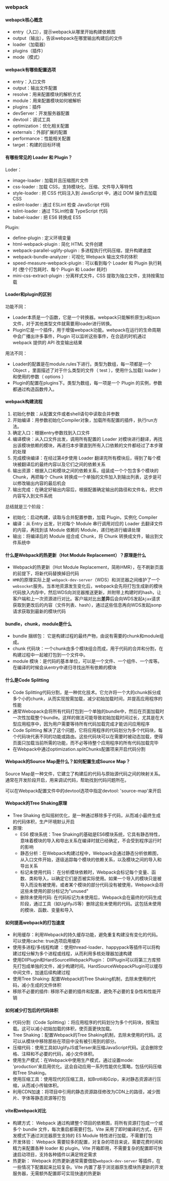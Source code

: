 ### webpack
#### webapck核心概念
- entry（入口），提示webpack从哪里开始构建依赖图
- output（输出），告诉webpack在哪里输出构建后的文件
- loader（加载器）
- plugins（插件）
- mode（模式）
#### webpack有哪些配置选项
- entry：入口文件
- output：输出文件配置
- resolve：用来配置模块的解析方式
- module：用来配置模块如何被解析
- plugins：插件
- devServer：开发服务器配置
- devtool：调试工具
- optimization：优化相关配置
- externals：外部扩展的配置
- performance：性能相关配置
- target：构建的目标环境

#### 有哪些常见的 Loader 和 Plugin？
Loder：
- image-loader : 加载并且压缩图片文件
- css-loader : 加载 CSS，支持模块化、压缩、文件导入等特性
- style-loader : 把 CSS 代码注入到 JavaScript 中，通过 DOM 操作去加载 CSS
- eslint-loader : 通过 ESLint 检查 JavaScript 代码
- tslint-loader : 通过 TSLint检查 TypeScript 代码
- babel-loader : 把 ES6 转换成 ES5

Plugin:
- define-plugin : 定义环境变量
- html-webpack-plugin : 简化 HTML 文件创建
- webpack-parallel-uglify-plugin : 多进程执行代码压缩，提升构建速度
- webpack-bundle-analyzer : 可视化 Webpack 输出文件的体积
- speed-measure-webpack-plugin : 可以看到每个 Loader 和 Plugin 执行耗时 (整个打包耗时、每个 Plugin 和 Loader 耗时)
- mini-css-extract-plugin : 分离样式文件，CSS 提取为独立文件，支持按需加载

#### Loader和plugin的区别
功能不同：
- Loader本质是一个函数，它是一个转换器。webpack只能解析原生js和json文件，对于其他类型文件就需要用loader进行转换。
- Plugin它是一个插件，用于增强webpack功能。webpack在运行的生命周期中会广播出许多事件，Plugin 可以监听这些事件，在合适的时机通过 webpack 提供的 API 改变输出结果

用法不同：
- Loader的配置是在module.rules下进行。类型为数组，每⼀项都是⼀个 Object ，⾥⾯描述了对于什么类型的⽂件（ test ），使⽤什么加载( loader )和使⽤的参数（ options ）
- Plugin的配置在plugins下。类型为数组，每一项是一个 Plugin 的实例，参数都通过构造函数传入。

#### webpack构建流程
1. 初始化参数：从配置文件或者shell语句中读取合并参数
2. 开始编译：用参数初始化Compiler对象，加载所有配置的插件，执行run方法。
3. 确定入口：根据entry参数找到入口文件
4. 编译模块：从⼊⼝⽂件出发，调⽤所有配置的 Loader 对模块进⾏翻译，再找出该模块依赖的模块，再递归本步骤直到所有⼊⼝依赖的⽂件都经过了本步骤的处理
5. 完成模块编译：在经过第4步使⽤ Loader 翻译完所有模块后，得到了每个模块被翻译后的最终内容以及它们之间的依赖关系
6. 输出资源：根据⼊⼝和模块之间的依赖关系，组装成⼀个个包含多个模块的 Chunk，再把每个 Chunk 转换成⼀个单独的⽂件加⼊到输出列表，这步是可以修改输出内容的最后机会
7. 输出完成：在确定好输出内容后，根据配置确定输出的路径和⽂件名，把⽂件内容写⼊到⽂件系统

总结就是三个阶段：
- 初始化：启动构建，读取与合并配置参数，加载 Plugin，实例化 Compiler
- 编译：从 Entry 出发，针对每个 Module 串行调用对应的 Loader 去翻译文件的内容，再找到该 Module 依赖的 Module，递归地进行编译处理
- 输出：将编译后的 Module 组合成 Chunk，将 Chunk 转换成文件，输出到文件系统中

#### 什么是Webpack的热更新（Hot Module Replacement）？原理是什么
- Webpack的热更新（Hot Module Replacement，简称HMR），在不刷新页面的前提下，将新代码替换掉旧代码
- `HMR`的原理实际上是 `webpack-dev-server`（WDS）和浏览器之间维护了一个`websocket`服务。当本地资源发生变化后，webpack会先将打包生成新的模块代码放入内存中，然后WDS向浏览器推送更新，并附带上构建时的hash，让客户端和上一次资源进行对比。客户端对比出**差异**后会向WDS发起`Ajax`请求获取到更改后的内容（文件列表、hash），通过这些信息再向WDS发起jsonp请求获取到最新的模块代码

#### bundle，chunk，module是什么
- bundle 捆绑包： 它是构建过程的最终产物，由说有需要的chunk和module组成。
- chunk 代码块：一个chunk由多个模块组合而成，用于代码的合并和分割，在构建过程中一起被打包到一个文件中。
- module 模块：是代码的基本单位，可以是一个文件、一个组件、一个库等。在编译的时候会从entry中递归寻找出所有依赖的模块

#### 什么是Code Splitting
- Code Splitting代码分割，是一种优化技术。它允许将一个大的chunk拆分成多个小的chunk，从而实现按需加载，减少初始加载时间，并提高应用程序的性能
- 通常Webopack会将所有代码打包到一个单独的bundle中，然后在页面加载时一次性加载整个bundle。这样的做法可能导致初始加载时间过长，尤其是在大型应用程序中，因为用户需要等待所有代码加载完成才能访问应用程序
- Code Splitting 解决了这个问题，它将应用程序的代码划分为多个代码块，每个代码块代表不同的功能或路由。这些代码块可以在需要时被动态加载，使得页面只加载当前所需的功能，而不必等待整个应用程序的所有代码加载完毕
- 在Webpack中通过optimization.splitChunks配置项来开启代码分割

#### Webpack的Source Map是什么？如何配置生成Source Map？
Source Map是一种文件，它建立了构建后的代码与原始源代码之间的映射关系。通常在开发阶段开启，用来调试代码，帮助找到代码问题所在。

可以在Webpack配置文件中的devtool选项中指定devtool: 'source-map'来开启

#### Webpack的Tree Shaking原理
- Tree Shaking 也叫摇树优化，是一种通过移除多于代码，从而减小最终生成的代码体积，生产环境默认开启
- 原理:
    - ES6 模块系统：Tree Shaking的基础是ES6模块系统，它具有静态特性，意味着模块的导入和导出关系在编译时就已经确定，不会受到程序运行时的影响
    - 静态分析：在Webpack构建过程中，Webpack会通过静态分析依赖图，从入口文件开始，逐级追踪每个模块的依赖关系，以及模块之间的导入和导出关系
    - 标记未使用代码： 在分析模块依赖时，Webpack会标记每个变量、函数、类和导入，以确定它们是否被实际使用。如果一个导入的模块只是被导入而没有被使用，或者某个模块的部分代码没有被使用，Webpack会将这些未使用的部分标记为"unused"
    - 删除未使用代码: 在代码标记为未使用后，Webpack会在最终的代码生成阶段，通过工具（如UglifyJS等）删除这些未使用的代码。这包括未使用的模块、函数、变量和导入

#### 如何提高webpack的打包速度
- 利用缓存：利用Webpack的持久缓存功能，避免重复构建没有变化的代码。可以使用cache: true选项启用缓存
- 使用多进程/多线程构建 ：使用thread-loader、happypack等插件可以将构建过程分解为多个进程或线程，从而利用多核处理器加速构建
- 使用DllPlugin和HardSourceWebpackPlugin： DllPlugin可以将第三方库预先打包成单独的文件，减少构建时间。HardSourceWebpackPlugin可以缓存中间文件，加速后续构建过程
- 使用Tree Shaking: 配置Webpack的Tree Shaking机制，去除未使用的代码，减小生成的文件体积
- 移除不必要的插件: 移除不必要的插件和配置，避免不必要的复杂性和性能开销

#### 如何减少打包后的代码体积
- 代码分割（Code Splitting）：将应用程序的代码划分为多个代码块，按需加载。这可以减小初始加载的体积，使页面更快加载。
- Tree Shaking：配置Webpack的Tree Shaking机制，去除未使用的代码。这可以从模块中移除那些在项目中没有被引用到的部分。
- 压缩代码：使用工具如UglifyJS或Terser来压缩JavaScript代码。这会删除空格、注释和不必要的代码，减小文件体积。
- 使用生产模式：在Webpack中使用生产模式，通过设置mode: 'production'来启用优化。这会自动应用一系列性能优化策略，包括代码压缩和Tree Shaking。
- 使用压缩工具：使用现代的压缩工具，如Brotli和Gzip，来对静态资源进行压缩，从而减小传输体积。
- 利用CDN加速：将项目中引用的静态资源路径修改为CDN上的路径，减少图片、字体等静态资源等打包

#### vite和webpack对比
- 构建方式： Webpack 通过构建整个项目的依赖图，将所有资源打包成一个或多个 bundle 文件，每次重启都需要打包。Vite 采用了即时编译的方式，在开发模式下通过浏览器原生支持的 ES Module 特性进行加载，不需要打包
- 开发体验： Webpack 需要较多的配置，对复杂的项目来说，需要花费时间和精力来配置各种 loader 和 plugin。Vite 开箱即用，不需要复杂的配置即可快速启动项目，支持各种插件以满足特定需求
- 热更新： Webpack 的热更新通常需要借助`webpack-dev-server` 等插件，在一些情况下配置起来比较复杂。Vite 内置了基于浏览器原生模块热更新的开发服务器，无需额外配置即可实现快速的热更新


